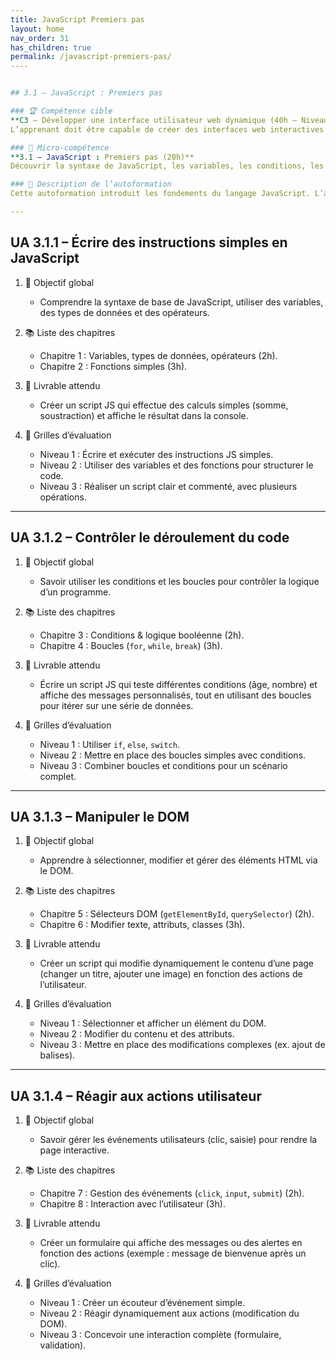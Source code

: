 ```yaml
---
title: JavaScript Premiers pas
layout: home
nav_order: 31
has_children: true
permalink: /javascript-premiers-pas/
----


## 3.1 – JavaScript : Premiers pas

### 🏆 Compétence cible
**C3 – Développer une interface utilisateur web dynamique (40h – Niveau 1)**  
L’apprenant doit être capable de créer des interfaces web interactives en manipulant les bases du langage JavaScript, depuis l’écriture d’instructions simples jusqu’à la gestion d’événements et la modification du DOM.

### 🧩 Micro-compétence
**3.1 – JavaScript : Premiers pas (20h)**  
Découvrir la syntaxe de JavaScript, les variables, les conditions, les boucles, et apprendre à interagir avec la page web (DOM et événements).

### 📝 Description de l’autoformation
Cette autoformation introduit les fondements du langage JavaScript. L’apprenant y découvrira les notions de variables, de fonctions, de structures conditionnelles et de boucles. L’accent est mis sur la manipulation du DOM et la gestion d’événements, pour créer des interfaces web interactives dès les premiers exercices.

---
```


## UA 3.1.1 – Écrire des instructions simples en JavaScript

1. 🎯 Objectif global

   * Comprendre la syntaxe de base de JavaScript, utiliser des variables, des types de données et des opérateurs.

2. 📚 Liste des chapitres

   * Chapitre 1 : Variables, types de données, opérateurs (2h).
   * Chapitre 2 : Fonctions simples (3h).

3. 📄 Livrable attendu

   * Créer un script JS qui effectue des calculs simples (somme, soustraction) et affiche le résultat dans la console.

4. 🧪 Grilles d’évaluation

   * Niveau 1 : Écrire et exécuter des instructions JS simples.
   * Niveau 2 : Utiliser des variables et des fonctions pour structurer le code.
   * Niveau 3 : Réaliser un script clair et commenté, avec plusieurs opérations.

---

## UA 3.1.2 – Contrôler le déroulement du code

1. 🎯 Objectif global

   * Savoir utiliser les conditions et les boucles pour contrôler la logique d’un programme.

2. 📚 Liste des chapitres

   * Chapitre 3 : Conditions & logique booléenne (2h).
   * Chapitre 4 : Boucles (`for`, `while`, `break`) (3h).

3. 📄 Livrable attendu

   * Écrire un script JS qui teste différentes conditions (âge, nombre) et affiche des messages personnalisés, tout en utilisant des boucles pour itérer sur une série de données.

4. 🧪 Grilles d’évaluation

   * Niveau 1 : Utiliser `if`, `else`, `switch`.
   * Niveau 2 : Mettre en place des boucles simples avec conditions.
   * Niveau 3 : Combiner boucles et conditions pour un scénario complet.

---

## UA 3.1.3 – Manipuler le DOM

1. 🎯 Objectif global

   * Apprendre à sélectionner, modifier et gérer des éléments HTML via le DOM.

2. 📚 Liste des chapitres

   * Chapitre 5 : Sélecteurs DOM (`getElementById`, `querySelector`) (2h).
   * Chapitre 6 : Modifier texte, attributs, classes (3h).

3. 📄 Livrable attendu

   * Créer un script qui modifie dynamiquement le contenu d’une page (changer un titre, ajouter une image) en fonction des actions de l’utilisateur.

4. 🧪 Grilles d’évaluation

   * Niveau 1 : Sélectionner et afficher un élément du DOM.
   * Niveau 2 : Modifier du contenu et des attributs.
   * Niveau 3 : Mettre en place des modifications complexes (ex. ajout de balises).

---

## UA 3.1.4 – Réagir aux actions utilisateur

1. 🎯 Objectif global

   * Savoir gérer les événements utilisateurs (clic, saisie) pour rendre la page interactive.

2. 📚 Liste des chapitres

   * Chapitre 7 : Gestion des événements (`click`, `input`, `submit`) (2h).
   * Chapitre 8 : Interaction avec l’utilisateur (3h).

3. 📄 Livrable attendu

   * Créer un formulaire qui affiche des messages ou des alertes en fonction des actions (exemple : message de bienvenue après un clic).

4. 🧪 Grilles d’évaluation

   * Niveau 1 : Créer un écouteur d’événement simple.
   * Niveau 2 : Réagir dynamiquement aux actions (modification du DOM).
   * Niveau 3 : Concevoir une interaction complète (formulaire, validation).
